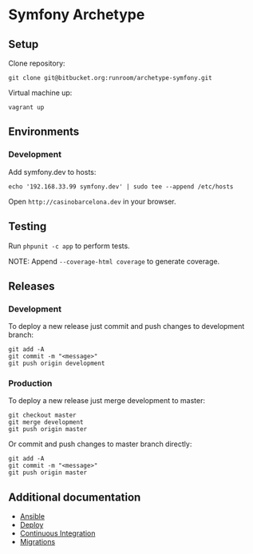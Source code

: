 # Symfony Archetype

## Setup

Clone repository:

    git clone git@bitbucket.org:runroom/archetype-symfony.git

Virtual machine up:

    vagrant up


## Environments

### Development

Add symfony.dev to hosts:

    echo '192.168.33.99 symfony.dev' | sudo tee --append /etc/hosts

Open `http://casinobarcelona.dev` in your browser.


## Testing

Run `phpunit -c app` to perform tests.

NOTE: Append `--coverage-html coverage` to generate coverage.


## Releases

### Development

To deploy a new release just commit and push changes to development branch:

    git add -A
    git commit -m "<message>"
    git push origin development

### Production

To deploy a new release just merge development to master:

    git checkout master
    git merge development
    git push origin master

Or commit and push changes to master branch directly:

    git add -A
    git commit -m "<message>"
    git push origin master


## Additional documentation

- [Ansible](doc/Ansible.md)
- [Deploy](doc/Despliegue.md)
- [Continuous Integration](doc/Integracion_continua.md)
- [Migrations](doc/Migraciones.md)
